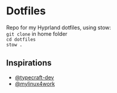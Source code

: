 
# Dotfiles

Repo for my Hyprland dotfiles, using stow:  
`git clone` in home folder  
`cd dotfiles`  
`stow .`  



## Inspirations

- [@typecraft-dev](https://github.com/typecraft-dev/dotfiles)
- [@mylinux4work](https://github.com/mylinuxforwork/dotfiles)
